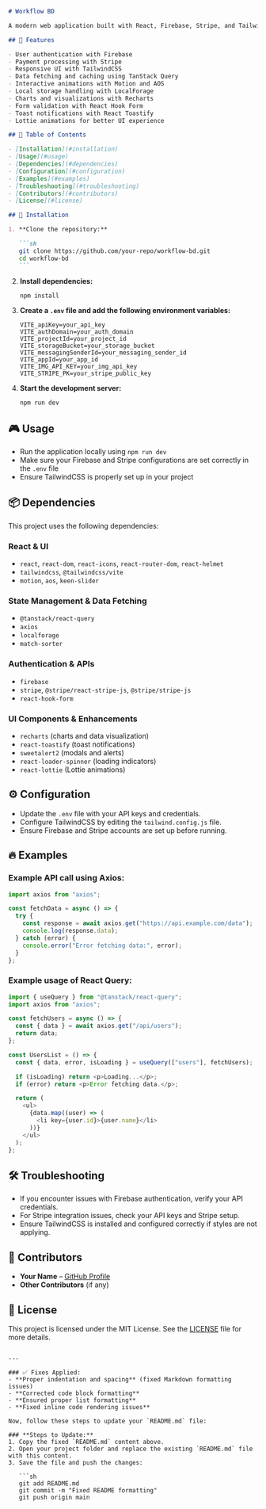 ````markdown
# Workflow BD

A modern web application built with React, Firebase, Stripe, and TailwindCSS. This project leverages various third-party libraries to enhance user experience, payment processing, animations, and data management.

## 🚀 Features

- User authentication with Firebase
- Payment processing with Stripe
- Responsive UI with TailwindCSS
- Data fetching and caching using TanStack Query
- Interactive animations with Motion and AOS
- Local storage handling with LocalForage
- Charts and visualizations with Recharts
- Form validation with React Hook Form
- Toast notifications with React Toastify
- Lottie animations for better UI experience

## 📂 Table of Contents

- [Installation](#installation)
- [Usage](#usage)
- [Dependencies](#dependencies)
- [Configuration](#configuration)
- [Examples](#examples)
- [Troubleshooting](#troubleshooting)
- [Contributors](#contributors)
- [License](#license)

## 🔧 Installation

1. **Clone the repository:**

   ```sh
   git clone https://github.com/your-repo/workflow-bd.git
   cd workflow-bd
   ```
````

2. **Install dependencies:**

   ```sh
   npm install
   ```

3. **Create a `.env` file and add the following environment variables:**

   ```env
   VITE_apiKey=your_api_key
   VITE_authDomain=your_auth_domain
   VITE_projectId=your_project_id
   VITE_storageBucket=your_storage_bucket
   VITE_messagingSenderId=your_messaging_sender_id
   VITE_appId=your_app_id
   VITE_IMG_API_KEY=your_img_api_key
   VITE_STRIPE_PK=your_stripe_public_key
   ```

4. **Start the development server:**

   ```sh
   npm run dev
   ```

## 🎮 Usage

- Run the application locally using `npm run dev`
- Make sure your Firebase and Stripe configurations are set correctly in the `.env` file
- Ensure TailwindCSS is properly set up in your project

## 📦 Dependencies

This project uses the following dependencies:

### **React & UI**

- `react`, `react-dom`, `react-icons`, `react-router-dom`, `react-helmet`
- `tailwindcss`, `@tailwindcss/vite`
- `motion`, `aos`, `keen-slider`

### **State Management & Data Fetching**

- `@tanstack/react-query`
- `axios`
- `localforage`
- `match-sorter`

### **Authentication & APIs**

- `firebase`
- `stripe`, `@stripe/react-stripe-js`, `@stripe/stripe-js`
- `react-hook-form`

### **UI Components & Enhancements**

- `recharts` (charts and data visualization)
- `react-toastify` (toast notifications)
- `sweetalert2` (modals and alerts)
- `react-loader-spinner` (loading indicators)
- `react-lottie` (Lottie animations)

## ⚙️ Configuration

- Update the `.env` file with your API keys and credentials.
- Configure TailwindCSS by editing the `tailwind.config.js` file.
- Ensure Firebase and Stripe accounts are set up before running.

## 🔥 Examples

### **Example API call using Axios:**

```js
import axios from "axios";

const fetchData = async () => {
  try {
    const response = await axios.get("https://api.example.com/data");
    console.log(response.data);
  } catch (error) {
    console.error("Error fetching data:", error);
  }
};
```

### **Example usage of React Query:**

```js
import { useQuery } from "@tanstack/react-query";
import axios from "axios";

const fetchUsers = async () => {
  const { data } = await axios.get("/api/users");
  return data;
};

const UsersList = () => {
  const { data, error, isLoading } = useQuery(["users"], fetchUsers);

  if (isLoading) return <p>Loading...</p>;
  if (error) return <p>Error fetching data.</p>;

  return (
    <ul>
      {data.map((user) => (
        <li key={user.id}>{user.name}</li>
      ))}
    </ul>
  );
};
```

## 🛠 Troubleshooting

- If you encounter issues with Firebase authentication, verify your API credentials.
- For Stripe integration issues, check your API keys and Stripe setup.
- Ensure TailwindCSS is installed and configured correctly if styles are not applying.

## 👥 Contributors

- **Your Name** – [GitHub Profile](https://github.com/yourusername)
- **Other Contributors** (if any)

## 📜 License

This project is licensed under the MIT License. See the [LICENSE](LICENSE) file for more details.

````

---

### ✅ Fixes Applied:
- **Proper indentation and spacing** (fixed Markdown formatting issues)
- **Corrected code block formatting**
- **Ensured proper list formatting**
- **Fixed inline code rendering issues**

Now, follow these steps to update your `README.md` file:

### **Steps to Update:**
1. Copy the fixed `README.md` content above.
2. Open your project folder and replace the existing `README.md` file with this content.
3. Save the file and push the changes:

   ```sh
   git add README.md
   git commit -m "Fixed README formatting"
   git push origin main
````
